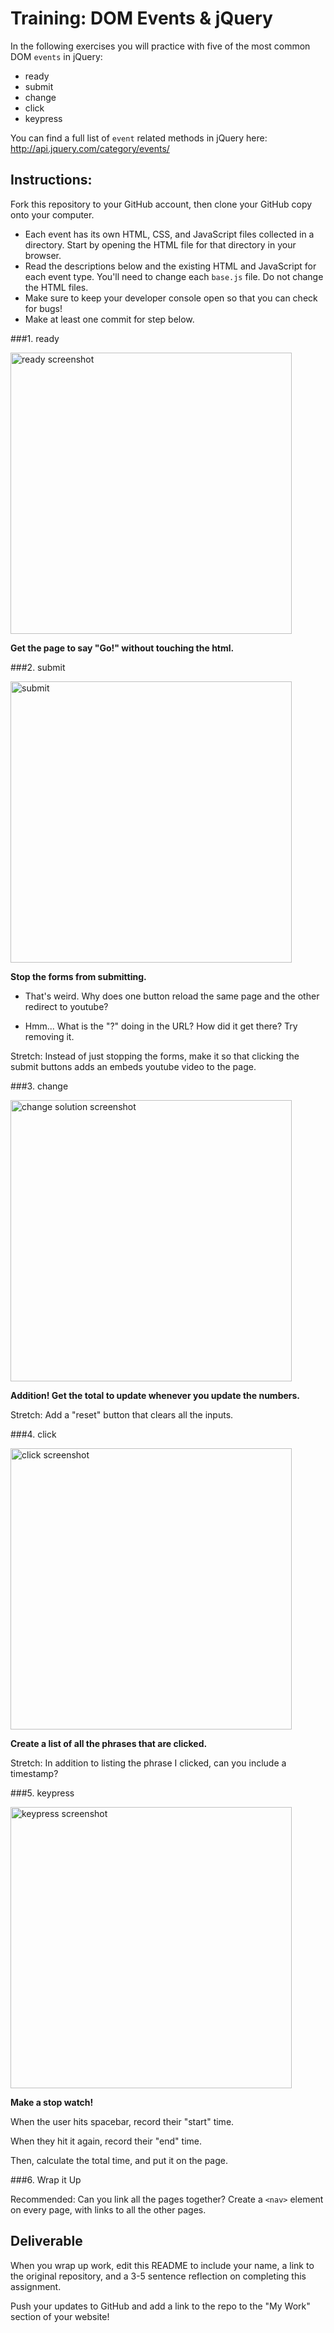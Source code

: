 # Training: DOM Events & jQuery

In the following exercises you will practice with five of the most common DOM `events` in jQuery:
- ready
- submit
- change
- click
- keypress

You can find a full list of `event` related methods in jQuery here: http://api.jquery.com/category/events/

## Instructions:

Fork this repository to your GitHub account, then clone your GitHub copy onto your computer.

* Each event has its own HTML, CSS, and JavaScript files collected in a directory.  Start by opening the HTML file for that directory in your browser.
* Read the descriptions below and the existing HTML and JavaScript for each event type. You'll need to change each `base.js` file. Do not change the HTML files.
* Make sure to keep your developer console open so that you can check for bugs!
* Make at least one commit for step below.

###1. ready

<img width="450" alt="ready screenshot" src="https://cloud.githubusercontent.com/assets/3254910/17784989/b54a1bdc-6533-11e6-8ca6-abf9a892ff74.png">

**Get the page to say "Go!" without touching the html.**

###2. submit

<img width="450" alt="submit" src="https://cloud.githubusercontent.com/assets/3254910/17784969/a63343c6-6533-11e6-977e-b3ac4779fe2c.png">

**Stop the forms from submitting.**

+ That's weird. Why does one button reload the same page and the other redirect to youtube?  

+ Hmm... What is the "?" doing in the URL? How did it get there? Try removing it.  

Stretch: Instead of just stopping the forms, make it so that clicking the submit buttons adds an embeds youtube video to the page.

###3. change

<img width="450" alt="change solution screenshot" src="https://cloud.githubusercontent.com/assets/3254910/17784718/57714ca2-6532-11e6-90ca-4c161c7aa6ff.png">

**Addition! Get the total to update whenever you update the numbers.**

Stretch: Add a "reset" button that clears all the inputs.

###4. click


<img width="450" alt="click screenshot" src="https://cloud.githubusercontent.com/assets/3254910/17784947/847b6e66-6533-11e6-98db-0e893432ac16.png">

**Create a list of all the phrases that are clicked.**

Stretch: In addition to listing the phrase I clicked, can you include a timestamp?

###5. keypress



<img width="450" alt="keypress screenshot" src="https://cloud.githubusercontent.com/assets/3254910/17785026/e7f1ecfe-6533-11e6-922c-e0481692a1ad.png">

**Make a stop watch!**

When the user hits spacebar, record their "start" time.

When they hit it again, record their "end" time.

Then, calculate the total time, and put it on the page.

###6. Wrap it Up

Recommended: Can you link all the pages together? Create a `<nav>` element on every page, with links to all the other pages.

## Deliverable

When you wrap up work, edit this README to include your name, a link to the original repository, and a 3-5 sentence reflection on completing this assignment.

Push your updates to GitHub and add a link to the repo to the "My Work" section of your website!
